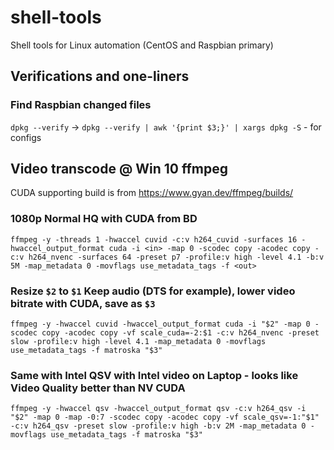 # shell-tools
Shell tools for Linux automation (CentOS and Raspbian primary)


## Verifications and one-liners

### Find Raspbian changed files
`dpkg --verify` -> `dpkg --verify | awk '{print $3;}' | xargs dpkg -S` - for configs

## Video transcode @ Win 10 ffmpeg
CUDA supporting build is from https://www.gyan.dev/ffmpeg/builds/
### 1080p Normal HQ with CUDA from BD
`ffmpeg -y -threads 1 -hwaccel cuvid -c:v h264_cuvid -surfaces 16 -hwaccel_output_format cuda -i <in> -map 0 -scodec copy -acodec copy -c:v h264_nvenc -surfaces 64 -preset p7 -profile:v high -level 4.1 -b:v 5M -map_metadata 0 -movflags use_metadata_tags -f <out>`
### Resize `$2` to `$1` Keep audio (DTS for example), lower video bitrate with CUDA, save as `$3`
`ffmpeg -y -hwaccel cuvid -hwaccel_output_format cuda -i "$2" -map 0 -scodec copy -acodec copy -vf scale_cuda=-2:$1 -c:v h264_nvenc -preset slow -profile:v high -level 4.1 -map_metadata 0 -movflags use_metadata_tags -f matroska "$3"`
### Same with Intel QSV with Intel video on Laptop - looks like Video Quality better than NV CUDA
`ffmpeg -y -hwaccel qsv -hwaccel_output_format qsv -c:v h264_qsv -i "$2" -map 0 -map -0:7 -scodec copy -acodec copy -vf scale_qsv=-1:"$1" -c:v h264_qsv -preset slow -profile:v high -b:v 2M -map_metadata 0 -movflags use_metadata_tags -f matroska "$3"`
